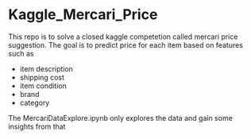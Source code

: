 # Kaggle_Mercari_Price
This repo is to solve a closed kaggle competetion called mercari price suggestion. 
The goal is to predict price for each item based on features such as 
* item description
* shipping cost
* item condition
* brand 
* category

The MercariDataExplore.ipynb only explores the data and gain some insights from that
